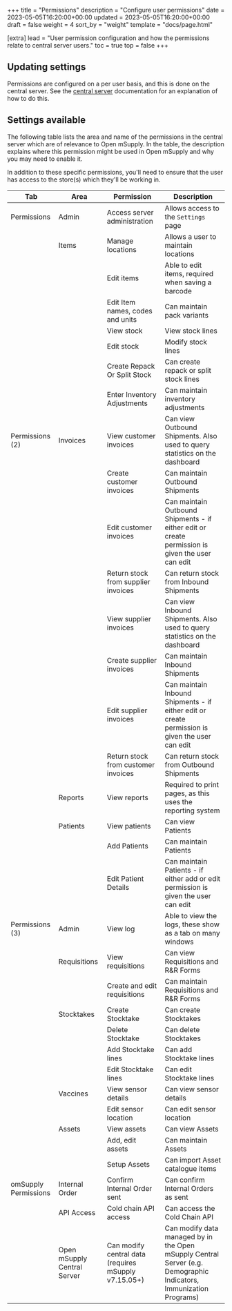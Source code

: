 +++
title = "Permissions"
description = "Configure user permissions"
date = 2023-05-05T16:20:00+00:00
updated = 2023-05-05T16:20:00+00:00
draft = false
weight = 4
sort_by = "weight"
template = "docs/page.html"

[extra]
lead = "User permission configuration and how the permissions relate to central server users."
toc = true
top = false
+++

## Updating settings

Permissions are configured on a per user basis, and this is done on the central server. See the [central server](https://docs.msupply.org.nz/admin:managing_users#permissions_tabs) documentation for an explanation of how to do this.

## Settings available

The following table lists the area and name of the permissions in the central server which are of relevance to Open mSupply. In the table, the description explains where this permission might be used in Open mSupply and why you may need to enable it.

In addition to these specific permissions, you'll need to ensure that the user has access to the store(s) which they'll be working in.

| Tab                  | Area                        | Permission                                           | Description                                                                                                        |
| -------------------- | --------------------------- | ---------------------------------------------------- | ------------------------------------------------------------------------------------------------------------------ |
| Permissions          | Admin                       | Access server administration                         | Allows access to the `Settings` page                                                                               |
|                      | Items                       | Manage locations                                     | Allows a user to maintain locations                                                                                |
|                      |                             | Edit items                                           | Able to edit items, required when saving a barcode                                                                 |
|                      |                             | Edit Item names, codes and units                     | Can maintain pack variants                                                                                         |
|                      |                             | View stock                                           | View stock lines                                                                                                   |
|                      |                             | Edit stock                                           | Modify stock lines                                                                                                 |
|                      |                             | Create Repack Or Split Stock                         | Can create repack or split stock lines                                                                             |
|                      |                             | Enter Inventory Adjustments                          | Can maintain inventory adjustments                                                                                 |
| Permissions (2)      | Invoices                    | View customer invoices                               | Can view Outbound Shipments. Also used to query statistics on the dashboard                                        |
|                      |                             | Create customer invoices                             | Can maintain Outbound Shipments                                                                                    |
|                      |                             | Edit customer invoices                               | Can maintain Outbound Shipments - if either edit or create permission is given the user can edit                   |
|                      |                             | Return stock from supplier invoices                  | Can return stock from Inbound Shipments                                                                            |
|                      |                             | View supplier invoices                               | Can view Inbound Shipments. Also used to query statistics on the dashboard                                         |
|                      |                             | Create supplier invoices                             | Can maintain Inbound Shipments                                                                                     |
|                      |                             | Edit supplier invoices                               | Can maintain Inbound Shipments - if either edit or create permission is given the user can edit                    |
|                      |                             | Return stock from customer invoices                  | Can return stock from Outbound Shipments                                                                           |
|                      | Reports                     | View reports                                         | Required to print pages, as this uses the reporting system                                                         |
|                      | Patients                    | View patients                                        | Can view Patients                                                                                                  |
|                      |                             | Add Patients                                         | Can maintain Patients                                                                                              |
|                      |                             | Edit Patient Details                                 | Can maintain Patients - if either add or edit permission is given the user can edit                                |
| Permissions (3)      | Admin                       | View log                                             | Able to view the logs, these show as a tab on many windows                                                         |
|                      | Requisitions                | View requisitions                                    | Can view Requisitions and R&R Forms                                                                                |
|                      |                             | Create and edit requisitions                         | Can maintain Requisitions and R&R Forms                                                                            |
|                      | Stocktakes                  | Create Stocktake                                     | Can create Stocktakes                                                                                              |
|                      |                             | Delete Stocktake                                     | Can delete Stocktakes                                                                                              |
|                      |                             | Add Stocktake lines                                  | Can add Stocktake lines                                                                                            |
|                      |                             | Edit Stocktake lines                                 | Can edit Stocktake lines                                                                                           |
|                      | Vaccines                    | View sensor details                                  | Can view sensor details                                                                                            |
|                      |                             | Edit sensor location                                 | Can edit sensor location                                                                                           |
|                      | Assets                      | View assets                                          | Can view Assets                                                                                                    |
|                      |                             | Add, edit assets                                     | Can maintain Assets                                                                                                |
|                      |                             | Setup Assets                                         | Can import Asset catalogue items                                                                                   |
| omSupply Permissions | Internal Order              | Confirm Internal Order sent                          | Can confirm Internal Orders as sent                                                                                |
|                      | API Access                  | Cold chain API access                                | Can access the Cold Chain API                                                                                      |
|                      | Open mSupply Central Server | Can modify central data (requires mSupply v7.15.05+) | Can modify data managed by in the Open mSupply Central Server (e.g. Demographic Indicators, Immunization Programs) |
